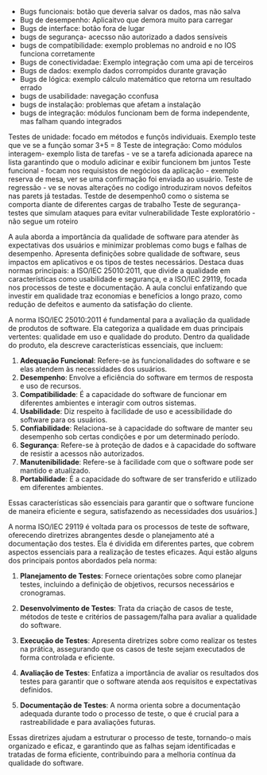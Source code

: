 - Bugs funcionais: botão que deveria salvar os dados, mas não salva
- Bug de desempenho: Aplicaitvo que demora muito para carregar
- Bugs de interface: botão fora de lugar
- bugs de segurança- acecsso não autorizado a dados sensíveis
- bugs de compatibilidade: exemplo problemas no android e no IOS funciona corretamente
- Bugs de conectividadae: Exemplo integração com uma api de terceiros
- Bugs de dados: exemplo dados corrompidos durante gravação
- Bugs de lógica: exemplo cálculo matemático que retorna um resultado errado 
- bugs de usabilidade: navegação cconfusa
- bugs de instalação: problemas que afetam a instalação 
- bugs de integração: módulos funcionam bem de forma independente, mas falham quando integrados 

Testes de unidade: focado em métodos e funçõs individuais. Exemplo teste que ve se a função  somar 3+5 = 8
Teste de integração: Como módulos interagem- exemplo lista de tarefas - ve se a tarefa adicionada aparece na lista garantindo que o modulo adicinar e exibir funcionem bm juntos
Teste funcional - focam nos requisistos de negócios da aplicação - exemplo reserva de mesa, ver se uma confirmação foi enviada ao usuário.
Teste de regressão - ve se novas alterações no codigo introduziram novos defeitos nas parets já testadas.
Testde de desempenho0 como o sistema se comporta diante de diferentes cargas de trabalho
Teste de segurança- testes que simulam ataques para evitar vulnerabilidade
Teste exploratório - não segue um roteiro

A aula aborda a importância da qualidade de software para atender às expectativas dos usuários e minimizar problemas como bugs e falhas de desempenho. Apresenta definições sobre qualidade de software, seus impactos em aplicativos e os tipos de testes necessários. Destaca duas normas principais: a ISO/IEC 25010:2011, que divide a qualidade em características como usabilidade e segurança, e a ISO/IEC 29119, focada nos processos de teste e documentação. A aula conclui enfatizando que investir em qualidade traz economias e benefícios a longo prazo, como redução de defeitos e aumento da satisfação do cliente.

A norma ISO/IEC 25010:2011 é fundamental para a avaliação da qualidade de produtos de software. Ela categoriza a qualidade em duas principais vertentes: qualidade em uso e qualidade do produto. Dentro da qualidade do produto, ela descreve características essenciais, que incluem:

1. **Adequação Funcional**: Refere-se às funcionalidades do software e se elas atendem às necessidades dos usuários.
2. **Desempenho**: Envolve a eficiência do software em termos de resposta e uso de recursos.
3. **Compatibilidade**: É a capacidade do software de funcionar em diferentes ambientes e interagir com outros sistemas.
4. **Usabilidade**: Diz respeito à facilidade de uso e acessibilidade do software para os usuários.
5. **Confiabilidade**: Relaciona-se à capacidade do software de manter seu desempenho sob certas condições e por um determinado período.
6. **Segurança**: Refere-se à proteção de dados e à capacidade do software de resistir a acessos não autorizados.
7. **Manutenibilidade**: Refere-se à facilidade com que o software pode ser mantido e atualizado.
8. **Portabilidade**: É a capacidade do software de ser transferido e utilizado em diferentes ambientes.

Essas características são essenciais para garantir que o software funcione de maneira eficiente e segura, satisfazendo as necessidades dos usuários.]


A norma ISO/IEC 29119 é voltada para os processos de teste de software, oferecendo diretrizes abrangentes desde o planejamento até a documentação dos testes. Ela é dividida em diferentes partes, que cobrem aspectos essenciais para a realização de testes eficazes. Aqui estão alguns dos principais pontos abordados pela norma:

1. **Planejamento de Testes**: Fornece orientações sobre como planejar testes, incluindo a definição de objetivos, recursos necessários e cronogramas.

2. **Desenvolvimento de Testes**: Trata da criação de casos de teste, métodos de teste e critérios de passagem/falha para avaliar a qualidade do software.

3. **Execução de Testes**: Apresenta diretrizes sobre como realizar os testes na prática, assegurando que os casos de teste sejam executados de forma controlada e eficiente.

4. **Avaliação de Testes**: Enfatiza a importância de avaliar os resultados dos testes para garantir que o software atenda aos requisitos e expectativas definidos.

5. **Documentação de Testes**: A norma orienta sobre a documentação adequada durante todo o processo de teste, o que é crucial para a rastreabilidade e para avaliações futuras.

Essas diretrizes ajudam a estruturar o processo de teste, tornando-o mais organizado e eficaz, e garantindo que as falhas sejam identificadas e tratadas de forma eficiente, contribuindo para a melhoria contínua da qualidade do software.
